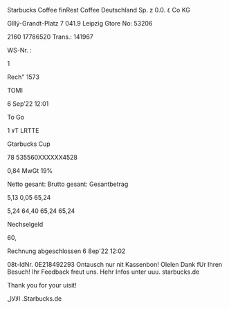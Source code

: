 Starbucks Coffee
finRest Coffee Deutschland Sp. z 0.0. ٤
Co  KG

Glllÿ-Grandt-Platz  7
041.9  Leipzig
Gtore  No:  53206

2160  17786520
Trans.:  141967

WS-Nr. :

1

Rech" 1573

TOMI

6  Sep’22  12:01

To  Go

1  ٧T  LRTTE

Gtarbucks  Cup

78
535560ΧΧΧΧΧΧ4528

0,84  MwGt  19%

Netto  gesant:
Brutto  gesant:
Gesantbetrag

5,13
0,05
65,24

5,24
64,40
65,24
65,24

Nechselgeld

60,

Rechnung  abgeschlossen
6  8ep'22  12:02

08t-IdNr.  0Ε218492293
Ontausch  nur  nit  Kassenbon!
Olelen  Dank  fUr  Ihren  Besuch!
Ihr  Feedback  freut  uns.
Hehr  Infos  unter
uuu.  starbucks.de

Thank  you  for  your  uisit!

الالال .Starbucks.de

